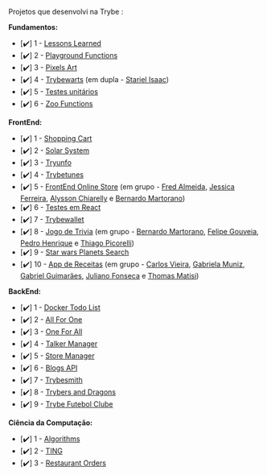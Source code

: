 Projetos que desenvolvi na Trybe :

**Fundamentos:**

- [:heavy_check_mark:] 1 - [Lessons Learned](https://github.com/gabrielaguiardantas/project-lessons-learned) 
- [:heavy_check_mark:] 2 - [Playground Functions](https://github.com/gabrielaguiardantas/project-playground-functions)
- [:heavy_check_mark:] 3 - [Pixels Art](https://github.com/gabrielaguiardantas/project-pixels-art)
- [:heavy_check_mark:] 4 - [Trybewarts](https://github.com/gabrielaguiardantas/project-trybewarts) (em dupla - [Stariel Isaac](https://github.com/StarielIsaac))
- [:heavy_check_mark:] 5 - [Testes unitários](https://github.com/gabrielaguiardantas/project-js-unit-tests)
- [:heavy_check_mark:] 6 - [Zoo Functions](https://github.com/gabrielaguiardantas/project-zoo-functions)

**FrontEnd:**

- [:heavy_check_mark:] 1 - [Shopping Cart](https://github.com/gabrielaguiardantas/project-shopping-cart) 
- [:heavy_check_mark:] 2 - [Solar System](https://github.com/gabrielaguiardantas/project-solar-system)
- [:heavy_check_mark:] 3 - [Tryunfo](https://github.com/gabrielaguiardantas/project-tryunfo)
- [:heavy_check_mark:] 4 - [Trybetunes](https://github.com/gabrielaguiardantas/project-trybetunes)
- [:heavy_check_mark:] 5 - [FrontEnd Online Store](https://github.com/gabrielaguiardantas/project-frontend-online-store) (em grupo - [Fred Almeida](https://github.com/Virkkunen), [Jessica Ferreira](https://github.com/ferreirajessica), [Alysson Chiarelly](https://github.com/devalyssonchiarelly) e [Bernardo Martorano](https://github.com/bermartorano))
- [:heavy_check_mark:] 6 - [Testes em React](https://github.com/gabrielaguiardantas/project-react-testing-library)
- [:heavy_check_mark:] 7 - [Trybewallet](https://github.com/gabrielaguiardantas/project-trybewallet)
- [:heavy_check_mark:] 8 - [Jogo de Trivia](https://github.com/gabrielaguiardantas/project-trivia) (em grupo - [Bernardo Martorano](https://github.com/bermartorano), [Felipe Gouveia](https://github.com/fgouveiase), [Pedro Henrique](https://github.com/pedrohxiv) e [Thiago Picorelli](https://github.com/thiagopicorelli))
- [:heavy_check_mark:] 9 - [Star wars Planets Search](https://github.com/gabrielaguiardantas/project-starwars-planets-search)
- [:heavy_check_mark:] 10 - [App de Receitas](https://github.com/gabrielaguiardantas/project-recipes-app) (em grupo - [Carlos Vieira](https://github.com/carlospsvieira), [Gabriela Muniz](https://github.com/GabiNamu), [Gabriel Guimarães](https://github.com/guimaraesgp-dev), [Juliano Fonseca](https://github.com/julianocfonseca) e [Thomas Matisi](https://github.com/cybervulthor))

**BackEnd:**

- [:heavy_check_mark:] 1 - [Docker Todo List](https://github.com/gabrielaguiardantas/project-docker-todo-list)
- [:heavy_check_mark:] 2 - [All For One](https://github.com/gabrielaguiardantas/project-all-for-one)
- [:heavy_check_mark:] 3 - [One For All](https://github.com/gabrielaguiardantas/project-one-for-all)
- [:heavy_check_mark:] 4 - [Talker Manager](https://github.com/gabrielaguiardantas/project-talker-manager)
- [:heavy_check_mark:] 5 - [Store Manager](https://github.com/gabrielaguiardantas/project-store-manager)
- [:heavy_check_mark:] 6 - [Blogs API](https://github.com/gabrielaguiardantas/project-blogs-api)
- [:heavy_check_mark:] 7 - [Trybesmith](https://github.com/gabrielaguiardantas/project-trybesmith)
- [:heavy_check_mark:] 8 - [Trybers and Dragons](https://github.com/gabrielaguiardantas/project-trybers-and-dragons)
- [:heavy_check_mark:] 9 - [Trybe Futebol Clube](https://github.com/gabrielaguiardantas/project-trybe-futebol-clube)

**Ciência da Computação:**

- [:heavy_check_mark:] 1 - [Algorithms](https://github.com/gabrielaguiardantas/project-algorithms)
- [:heavy_check_mark:] 2 - [TING](https://github.com/tryber/sd-026-b-project-ting)
- [:heavy_check_mark:] 3 - [Restaurant Orders](https://github.com/gabrielaguiardantas/project-restaurant-orders)
